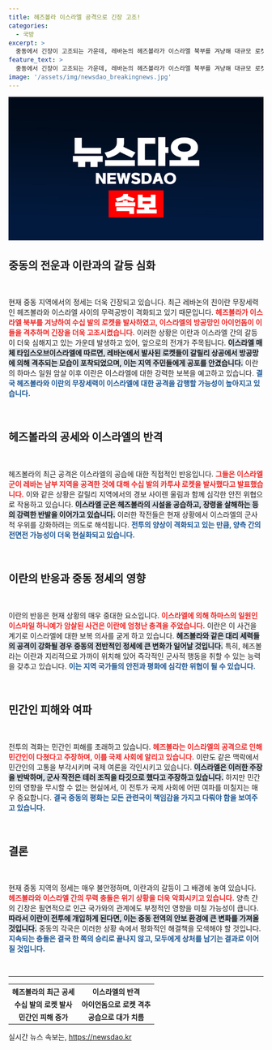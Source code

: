 ```yaml
---
title: 헤즈볼라 이스라엘 공격으로 긴장 고조!
categories:
  - 국방
excerpt: >
  중동에서 긴장이 고조되는 가운데, 레바논의 헤즈볼라가 이스라엘 북부를 겨냥해 대규모 로켓 공격을 감행했습니다. 이스라엘은 아이언돔 미사일로 방어를 강화하며, 이란의 보복 가능성에 더욱 주목하고 있습니다. 양측의 갈등이 새로운 국면으로 접어들며 전면전의 불안감이 커지고 있습니다.
feature_text: >
  중동에서 긴장이 고조되는 가운데, 레바논의 헤즈볼라가 이스라엘 북부를 겨냥해 대규모 로켓 공격을 감행했습니다. 이스라엘은 아이언돔 미사일로 방어를 강화하며, 이란의 보복 가능성에 더욱 주목하고 있습니다. 양측의 갈등이 새로운 국면으로 접어들며 전면전의 불안감이 커지고 있습니다.
image: '/assets/img/newsdao_breakingnews.jpg'
---
```


<p><img src="/assets/img/newsdao_breakingnews.jpg" alt="implanttips 속보" /></p>

<h2 data-ke-size="size26">중동의 전운과 이란과의 갈등 심화</h2>

<p data-ke-size="size16">&nbsp;</p>

<p>현재 중동 지역에서의 정세는 더욱 긴장되고 있습니다. 최근 레바논의 친이란 무장세력인 헤즈볼라와 이스라엘 사이의 무력공방이 격화되고 있기 때문입니다. <b><span style="color: #ee2323;">헤즈볼라가 이스라엘 북부를 겨냥하여 수십 발의 로켓을 발사하였고, 이스라엘의 방공망인 아이언돔이 이들을 격추하며 긴장을 더욱 고조시켰습니다.</span></b> 이러한 상황은 이란과 이스라엘 간의 갈등이 더욱 심해지고 있는 가운데 발생하고 있어, 앞으로의 전개가 주목됩니다. <b><span style="background-color: #21538527;">이스라엘 매체 타임스오브이스라엘에 따르면, 레바논에서 발사된 로켓들이 갈릴리 상공에서 방공망에 의해 격추되는 모습이 포착되었으며, 이는 지역 주민들에게 공포를 안겼습니다.</span></b> 이란의 하마스 일원 암살 이후 이란은 이스라엘에 대한 강력한 보복을 예고하고 있습니다. <b><span style="color: #1a5490;">결국 헤즈볼라와 이란의 무장세력이 이스라엘에 대한 공격을 감행할 가능성이 높아지고 있습니다.</span></b></p>

<p data-ke-size="size16">&nbsp;</p>

<h2 data-ke-size="size26">헤즈볼라의 공세와 이스라엘의 반격</h2>

<p data-ke-size="size16">&nbsp;</p>

<p>헤즈볼라의 최근 공격은 이스라엘의 공습에 대한 직접적인 반응입니다. <b><span style="color: #ee2323;">그들은 이스라엘군이 레바논 남부 지역을 공격한 것에 대해 수십 발의 카투샤 로켓을 발사했다고 발표했습니다.</span></b> 이와 같은 상황은 갈릴리 지역에서의 경보 사이렌 울림과 함께 심각한 안전 위협으로 작용하고 있습니다. <b><span style="background-color: #21538527;">이스라엘 군은 헤즈볼라의 시설을 공습하고, 장령을 살해하는 등의 강력한 반발을 이어가고 있습니다.</span></b> 이러한 작전들은 현재 상황에서 이스라엘의 군사적 우위를 강화하려는 의도로 해석됩니다. <b><span style="color: #1a5490;">전투의 양상이 격화되고 있는 만큼, 양측 간의 전면전 가능성이 더욱 현실화되고 있습니다.</span></b></p>

<p data-ke-size="size16">&nbsp;</p>

<h2 data-ke-size="size26">이란의 반응과 중동 정세의 영향</h2>

<p data-ke-size="size16">&nbsp;</p>

<p>이란의 반응은 현재 상황의 매우 중대한 요소입니다. <b><span style="color: #ee2323;">이스라엘에 의해 하마스의 일원인 이스마일 하니예가 암살된 사건은 이란에 엄청난 충격을 주었습니다.</span></b> 이란은 이 사건을 계기로 이스라엘에 대한 보복 의사를 굳게 하고 있습니다. <b><span style="background-color: #21538527;">헤즈볼라와 같은 대리 세력들의 공격이 강화될 경우 중동의 전반적인 정세에 큰 변화가 일어날 것입니다.</span></b> 특히, 헤즈볼라는 이란과 지리적으로 가까이 위치해 있어 즉각적인 군사적 행동을 취할 수 있는 능력을 갖추고 있습니다. <b><span style="color: #1a5490;">이는 지역 국가들의 안전과 평화에 심각한 위협이 될 수 있습니다.</span></b></p>

<p data-ke-size="size16">&nbsp;</p>

<h2 data-ke-size="size26">민간인 피해와 여파</h2>

<p data-ke-size="size16">&nbsp;</p>

<p>전투의 격화는 민간인 피해를 초래하고 있습니다. <b><span style="color: #ee2323;">헤즈볼라는 이스라엘의 공격으로 인해 민간인이 다쳤다고 주장하며, 이를 국제 사회에 알리고 있습니다.</span></b> 이란도 같은 맥락에서 민간인의 고통을 부각시키며 국제 여론을 각인시키고 있습니다. <b><span style="background-color: #21538527;">이스라엘은 이러한 주장을 반박하며, 군사 작전은 테러 조직을 타깃으로 했다고 주장하고 있습니다.</span></b> 하지만 민간인의 영향을 무시할 수 없는 현실에서, 이 전투가 국제 사회에 어떤 여파를 미칠지는 매우 중요합니다. <b><span style="color: #1a5490;">결국 중동의 평화는 모든 관련국이 책임감을 가지고 다뤄야 함을 보여주고 있습니다.</span></b></p>

<p data-ke-size="size16">&nbsp;</p>

<h2 data-ke-size="size26">결론</h2>

<p data-ke-size="size16">&nbsp;</p>

<p>현재 중동 지역의 정세는 매우 불안정하며, 이란과의 갈등이 그 배경에 놓여 있습니다. <b><span style="color: #ee2323;">헤즈볼라와 이스라엘 간의 무력 충돌은 위기 상황을 더욱 악화시키고 있습니다.</span></b> 양측 간의 긴장은 필연적으로 인근 국가와의 관계에도 부정적인 영향을 미칠 가능성이 큽니다. <b><span style="background-color: #21538527;">따라서 이란이 전투에 개입하게 된다면, 이는 중동 전역의 안보 환경에 큰 변화를 가져올 것입니다.</span></b> 중동의 각국은 이러한 상황 속에서 평화적인 해결책을 모색해야 할 것입니다. <b><span style="color: #1a5490;">지속되는 충돌은 결국 한 쪽의 승리로 끝나지 않고, 모두에게 상처를 남기는 결과로 이어질 것입니다.</span></b></p>

<p data-ke-size="size16">&nbsp;</p>

<hr>

<table style="width:100%">
  <tr>
    <th style="text-align: center; height: 17px;"><b>헤즈볼라의 최근 공세</b></th>
    <th style="text-align: center; height: 17px;"><b>이스라엘의 반격</b></th>
  </tr>
  <tr>
    <td style="text-align: center; height: 17px;"><b>수십 발의 로켓 발사</b></td>
    <td style="text-align: center; height: 17px;"><b>아이언돔으로 로켓 격추</b></td>
  </tr>
  <tr>
    <td style="text-align: center; height: 17px;"><b>민간인 피해 증가</b></td>
    <td style="text-align: center; height: 17px;"><b>공습으로 대가 치름</b></td>
  </tr>
</table>
실시간 뉴스 속보는, <a href="https://newsdao.kr" rel="dofollow">https://newsdao.kr</a>


